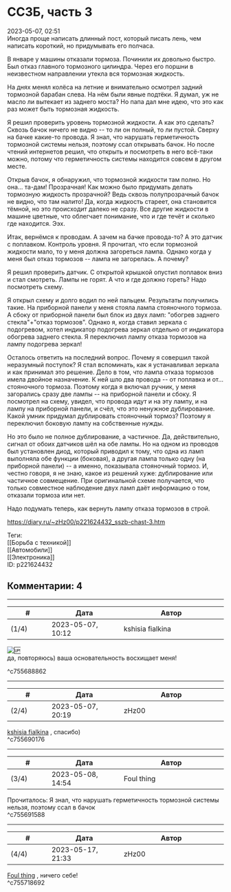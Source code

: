 ССЗБ, часть 3
=============

  
2023-05-07, 02:51  
 Иногда проще написать длинный пост, который писать лень, чем написать короткий, но придумывать его полчаса.   
   
 В январе у машины отказали тормоза. Починили их довольно быстро. Был отказ главного тормозного цилиндра. Через его поршни в неизвестном направлении утекла вся тормозная жидкость.   
   
 На днях менял колёса на летние и внимательно осмотрел задний тормозной барабан слева. На нём были явные подтёки. Я думал, уж не масло ли вытекает из заднего моста? Но папа дал мне идею, что это как раз может быть тормозная жидкость.   
   
 Я решил проверить уровень тормозной жидкости. А как это сделать? Сквозь бачок ничего не видно -- то ли он полный, то ли пустой. Сверху на бачке какие-то провода. Я знал, что нарушать герметичность тормозной системы нельзя, поэтому ссал открывать бачок. Но после чтений интернетов решил, что открыть и посмотреть в него всё-таки можно, потому что герметичность системы находится совсем в другом месте.   
   
 Открыв бачок, я обнаружил, что тормозной жидкости там полно. Но она... та-дам! Прозрачная! Как можно было придумать делать тормозную жидкость прозрачной? Ведь сквозь полупрозрачный бачок не видно, что там налито! Да, когда жидкость стареет, она становится тёмной, но это происходит далеко не сразу. Все другие жидкости в машине цветные, что облегчает понимание, что и где течёт и сколько где находится. Ээх.   
   
 Итак, вернёмся к проводам. А зачем на бачке провода-то? А это датчик с поплавком. Контроль уровня. Я прочитал, что если тормозной жидкости мало, то у меня должна загореться лампа. Однако когда у меня был отказ тормозов -- лампа не загорелась. А почему?   
   
 Я решил проверить датчик. С открытой крышкой опустил поплавок вниз и стал смотреть. Лампы не горят. А что и где должно гореть? Надо посмотреть схему.   
   
 Я открыл схему и долго водил по ней пальцем. Результаты получились такие. На приборной панели у меня стояла лампа стояночного тормоза. А сбоку от приборной панели был блок из двух ламп: "обогрев заднего стекла"+"отказ тормозов". Однако я, когда ставил зеркала с подогревом, хотел индикатор подогрева зеркал отдельно от индикатора обогрева заднего стекла. Я переключил лампу отказа тормозов на лампу подогрева зеркал!   
   
 Осталось ответить на последний вопрос. Почему я совершил такой неразумный поступок? Я стал вспоминать, как я устанавливал зеркала и как принимал это решение. Дело в том, что лампа отказа тормозов имела двойное назначение. К ней шло два провода -- от поплавка и от... стояночного тормоза. Поэтому когда я включал ручник, у меня загорались сразу две лампы -- на приборной панели и сбоку. Я посмотрел на схему, увидел, что провода идут и на эту лампу, и на лампу на приборной панели, и счёл, что это ненужное дублирование. Какой умник придумал дублировать стояночный тормоз? Поэтому я переключил боковую лампу на собственные нужды.   
   
 Но это было не полное дублирование, а частичное. Да, действительно, сигнал от обоих датчиков шёл на обе лампы. Но на одном из проводов был установлен диод, который приводил к тому, что одна из ламп выполняла обе функции (боковая), а другая лампа только одну (на приборной панели) -- а именно, показывала стояночный тормоз. И, честно говоря, я не знаю, какое из решений хуже: дублирование или частичное совмещение. При оригинальной схеме получается, что только совместное наблюдение двух ламп даёт информацию о том, отказали тормоза или нет.   
   
 Надо подумать теперь, как вернуть лампу отказа тормозов в строй.   
  
<https://diary.ru/~zHz00/p221624432_sszb-chast-3.htm>  
  
Теги:  
[[Борьба с техникой]]  
[[Автомобили]]  
[[Электроника]]  
ID: p221624432  


Комментарии: 4
--------------

  


---



|         #         |              Дата              |                     Автор                     |           ID           |
| --- | --- | --- | --- |
| (1/4) | 2023-05-07, 10:12 | kshisia fialkina | c755688862 |

  
  ![:up:](//diary.ru/picture/1338.gif)   
   да, повторяюсь)  ваша основательность восхищает меня!    
    
 ^c755688862

---



|         #         |              Дата              |                     Автор                     |           ID           |
| --- | --- | --- | --- |
| (2/4) | 2023-05-07, 20:19 | zHz00 | c755690176 |

  
  [kshisia fialkina](https://kshisi-as-they-are.diary.ru "Don't think about white rabbit")  , спасибо)   
 ^c755690176

---



|         #         |              Дата              |                     Автор                     |           ID           |
| --- | --- | --- | --- |
| (3/4) | 2023-05-08, 14:54 | Foul thing | c755691588 |

  
 Прочиталось:  Я знал, что нарушать герметичность тормозной системы нельзя, поэтому ссал в бачок    
 ^c755691588

---



|         #         |              Дата              |                     Автор                     |           ID           |
| --- | --- | --- | --- |
| (4/4) | 2023-05-17, 21:33 | zHz00 | c755718692 |

  
  [Foul thing](https://foulthing.diary.ru "Temporary Internet Flies")  , ничего себе!   
 ^c755718692